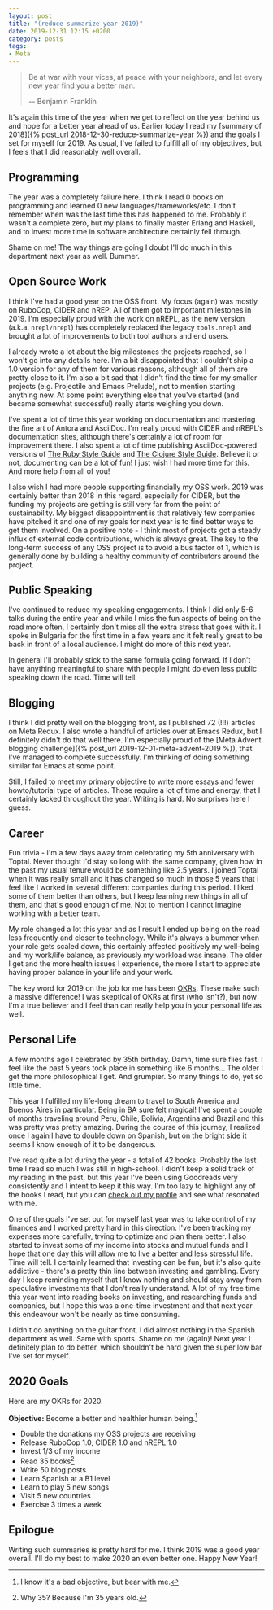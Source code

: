 ```yaml
---
layout: post
title: "(reduce summarize year-2019)"
date: 2019-12-31 12:15 +0200
category: posts
tags:
- Meta
---
```


> Be at war with your vices, at peace with your neighbors, and let every new year find you a better man.
>
> -- Benjamin Franklin

It's again this time of the year when we get to reflect on the year behind us and
hope for a better year ahead of us. Earlier today I read my [summary of 2018]({% post_url 2018-12-30-reduce-summarize-year %})
and the goals I set for myself for 2019. As usual, I've failed to fulfill all of my objectives, but I feels that I did reasonably
well overall.

<!--more-->

## Programming

The year was a completely failure here. I think I read 0 books on programming and learned 0 new languages/frameworks/etc.
I don't remember when was the last time this has happened to me. Probably it wasn't a complete zero, but my plans to finally
master Erlang and Haskell, and to invest more time in software architecture certainly fell through.

Shame on me! The way things are going I doubt I'll do much in this department next year as well. Bummer.

## Open Source Work

I think I've had a good year on the OSS front. My focus (again) was mostly on
RuboCop, CIDER and nREP. All of them got to important milestones in 2019. I'm
especially proud with the work on nREPL, as the new version
(a.k.a. `nrepl/nrepl`) has completely replaced the legacy `tools.nrepl` and
brought a lot of improvements to both tool authors and end users.

I already wrote a lot about the big milestones the projects reached, so I won't go into any details here. I'm
a bit disappointed that I couldn't ship a 1.0 version for any of them for various reasons, although all of them are
pretty close to it. I'm also a bit sad that I didn't find the time for my smaller projects (e.g. Projectile and Emacs Prelude),
not to mention starting anything new. At some point everything else that you've started (and became somewhat successful) really
starts weighing you down.

I've spent a lot of time this year working on documentation and mastering the fine art of Antora and AsciiDoc. I'm really proud with
CIDER and nREPL's documentation sites, although there's certainly a lot of room for improvement there. I also
spent a lot of time publishing AsciiDoc-powered versions of [The Ruby Style Guide](https://rubystyle.guide/) and [The Clojure Style Guide](https://guide.clojure.style/). Believe it or not, documenting can be a lot of fun! I just wish I had more time for this.
And more help from all of you!

I also wish I had more people supporting financially my OSS work. 2019 was certainly better than 2018 in this regard, especially for CIDER,
but the funding my projects are getting is still very far from the point of sustainability. My biggest disappointment is that relatively
few companies have pitched it and one of my goals for next year is to find better ways to get them involved.
On a positive note - I think most of projects got a steady influx of external code contributions, which is always great.
The key to the long-term success of any OSS project is to avoid a bus factor of 1, which is generally done by building
a healthy community of contributors around the project.

## Public Speaking

I've continued to reduce my speaking engagements. I think I did only 5-6 talks during the entire year and while I miss
the fun aspects of being on the road more often, I certainly don't miss all the extra stress that goes with it. I spoke
in Bulgaria for the first time in a few years and it felt really great to be back in front of a local audience. I might
do more of this next year.

In general I'll probably stick to the same formula going forward. If I don't have anything meaningful to share with people
I might do even less public speaking down the road. Time will tell.

## Blogging

I think I did pretty well on the blogging front, as I published 72 (!!!) articles on Meta Redux. I also wrote a handful of
articles over at Emacs Redux, but I definitely didn't do that well there. I'm especially proud of the [Meta Advent blogging
challenge]({% post_url 2019-12-01-meta-advent-2019 %}), that I've managed to complete successfully.
I'm thinking of doing something similar for Emacs at some point.

Still, I failed to meet my primary objective to write more essays and fewer howto/tutorial type of articles. Those require
a lot of time and energy, that I certainly lacked throughout the year. Writing is hard. No surprises here I guess.

## Career

Fun trivia - I'm a few days away from celebrating my 5th anniversary with Toptal. Never thought I'd stay so long with the
same company, given how in the past my usual tenure would be something like 2.5 years. I joined Toptal when it was
really small and it has changed so much in those 5 years that I feel like I worked in several different companies during
this period. I liked some of them better than others, but I keep learning new things in all of them, and that's good enough of me.
Not to mention I cannot imagine working with a better team.

My role changed a lot this year and as I result I ended up being on the road less frequently and closer to technology.
While it's always a bummer when your role gets scaled down, this certainly affected positively my well-being and my
work/life balance, as previously my workload was insane. The older I get and the more health issues I experience,
the more I start to appreciate having proper balance in your life and your work.

The key word for 2019 on the job for
me has been [OKRs](https://felipecastro.com/en/okr/what-is-okr/). These make such a massive difference! I was skeptical of OKRs at first (who isn't?), but
now I'm a true believer and I feel than can really help you in your personal life as well.

## Personal Life

A few months ago I celebrated by 35th birthday. Damn, time sure flies fast.
I feel like the past 5 years took place in something like 6 months...
The older I get the more philosophical I get. And grumpier. So many things to do, yet
so little time.

This year I fulfilled my life-long dream to travel to South America and Buenos
Aires in particular.  Being in BA sure felt magical! I've spent a couple of
months traveling around Peru, Chile, Bolivia, Argentina and Brazil and this was
pretty was pretty amazing. During the course of this journey, I realized once I again I have
to double down on Spanish, but on the bright side it seems I know enough of it
to be dangerous.

I've read quite a lot during the year - a total of 42 books. Probably the last
time I read so much I was still in high-school.  I didn't keep a solid track of
my reading in the past, but this year I've been using Goodreads very
consistently and I intent to keep it this way. I'm too lazy to highlight any of
the books I read, but you can [check out my
profile](https://www.goodreads.com/user/year_in_books/2019/7809721) and see what
resonated with me.

One of the goals I've set out for myself last year was to take control of my
finances and I worked pretty hard in this direction.  I've been tracking my
expenses more carefully, trying to optimize and plan them better. I also started
to invest some of my income into stocks and mutual funds and I hope that one day
this will allow me to live a better and less stressful life. Time will tell. I
certainly learned that investing can be fun, but it's also quite addictive -
there's a pretty thin line between investing and gambling. Every day I keep
reminding myself that I know nothing and should stay away from speculative
investments that I don't really understand. A lot of my free time this year went
into reading books on investing, and researching funds and companies, but I hope
this was a one-time investment and that next year this endeavour won't be nearly
as time consuming.

I didn't do anything on the guitar front. I did almost nothing in the Spanish department as well. Same with sports.
Shame on me (again)! Next year I definitely plan to do better, which shouldn't be hard given the super low bar I've set for myself.

## 2020 Goals

Here are my OKRs for 2020.

**Objective:** Become a better and healthier human being.[^1]

* Double the donations my OSS projects are receiving
* Release RuboCop 1.0, CIDER 1.0 and nREPL 1.0
* Invest 1/3 of my income
* Read 35 books[^2]
* Write 50 blog posts
* Learn Spanish at a B1 level
* Learn to play 5 new songs
* Visit 5 new countries
* Exercise 3 times a week

## Epilogue

Writing such summaries is pretty hard for me.
I think 2019 was a good year overall. I'll do my best to make 2020 an even
better one. Happy New Year!

[^1]: I know it's a bad objective, but bear with me.
[^2]: Why 35? Because I'm 35 years old.
